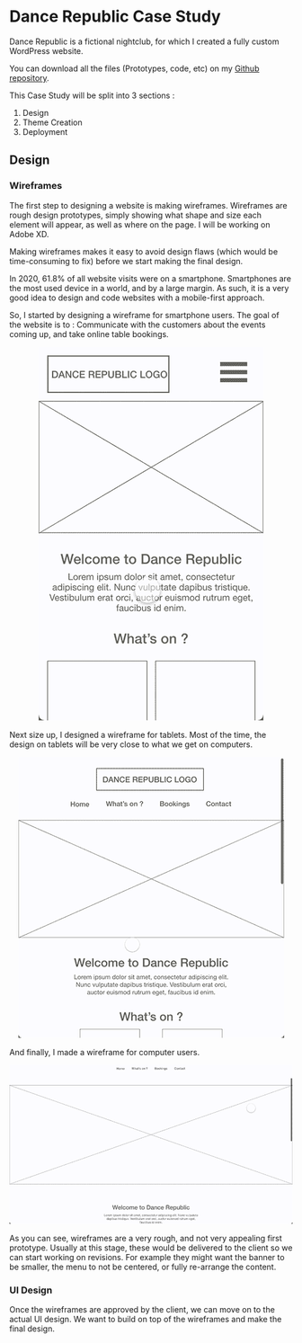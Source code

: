 # Dance Republic Case Study

Dance Republic is a fictional nightclub, for which I created a fully custom WordPress website.

You can download all the files (Prototypes, code, etc) on my [Github repository](#).

This Case Study will be split into 3 sections :

1. Design
2. Theme Creation
3. Deployment

## Design

### Wireframes

The first step to designing a website is making wireframes. Wireframes are rough design prototypes, simply showing what shape and size each element will appear, as well as where on the page. I will be working on Adobe XD.

Making wireframes makes it easy to avoid design flaws (which would be time-consuming to fix) before we start making the final design.


In 2020, 61.8% of all website visits were on a smartphone. Smartphones are the most used device in a world, and by a large margin. As such, it is a very good idea to design and code websites with a mobile-first approach.

So, I started by designing a wireframe for smartphone users. The goal of the website is to : Communicate with the customers about the events coming up, and take online table bookings.

<p align="center">
  <img src="Wireframe-Mobile.gif">
</p>

Next size up, I designed a wireframe for tablets. Most of the time, the design on tablets will be very close to what we get on computers.

<p align="center">
  <img src="Wireframe-Tablet.gif">
</p>

And finally, I made a wireframe for computer users.

<p align="center">
  <img src="Wireframe-Computer.gif">
</p>


As you can see, wireframes are a very rough, and not very appealing first prototype. Usually at this stage, these would be delivered to the client so we can start working on revisions. For example they might want the banner to be smaller, the menu to not be centered, or fully re-arrange the content.


### UI Design

Once the wireframes are approved by the client, we can move on to the actual UI design. We want to build on top of the wireframes and make the final design.

